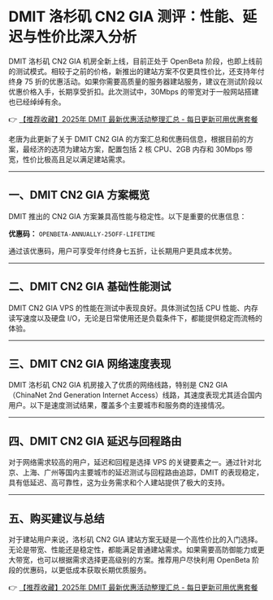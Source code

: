 # DMIT 洛杉矶 CN2 GIA 测评：性能、延迟与性价比深入分析

DMIT 洛杉矶 CN2 GIA 机房全新上线，目前正处于 OpenBeta 阶段，也即上线前的测试模式。相较于之前的价格，新推出的建站方案不仅更具性价比，还支持年付终身 75 折的优惠活动。如果你需要高质量的服务器建站服务，建议在测试阶段以优惠价格入手，长期享受折扣。此次测试中，30Mbps 的带宽对于一般网站搭建也已经绰绰有余。

👉 [【推荐收藏】2025年 DMIT 最新优惠活动整理汇总 - 每日更新可用优惠套餐](https://bit.ly/dmit_coupon)

老唐为此更新了关于 DMIT CN2 GIA 的方案汇总和优惠码信息，根据目前的方案，最经济的选项为建站方案，配置包括 2 核 CPU、2GB 内存和 30Mbps 带宽，性价比极高且足以满足建站需求。

---

## 一、DMIT CN2 GIA 方案概览

DMIT 推出的 CN2 GIA 方案兼具高性能与稳定性。以下是重要的优惠信息：

**优惠码：** `OPENBETA-ANNUALLY-25OFF-LIFETIME`

通过该优惠码，用户可享受年付终身七五折，让长期用户更具成本优势。

---

## 二、DMIT CN2 GIA 基础性能测试

DMIT CN2 GIA VPS 的性能在测试中表现良好。具体测试包括 CPU 性能、内存读写速度以及硬盘 I/O，无论是日常使用还是负载条件下，都能提供稳定而流畅的体验。

---

## 三、DMIT CN2 GIA 网络速度表现

DMIT 洛杉矶 CN2 GIA 机房接入了优质的网络线路，特别是 CN2 GIA（ChinaNet 2nd Generation Internet Access）线路，其速度表现尤其适合国内用户。以下是速度测试结果，覆盖多个主要城市和服务商的连接情况。

---

## 四、DMIT CN2 GIA 延迟与回程路由

对于网络需求较高的用户，延迟和回程是选择 VPS 的关键要素之一。通过针对北京、上海、广州等国内主要城市的延迟测试与回程路由追踪，DMIT 的表现稳定，具有低延迟、高可靠性，这为业务需求和个人建站提供了极大的支持。

---

## 五、购买建议与总结

对于建站用户来说，洛杉矶 CN2 GIA 建站方案无疑是一个高性价比的入门选择。无论是带宽、性能还是稳定性，都能满足普通建站需求。如果需要高防御能力或更大带宽，也可以根据需求选择更高级别的方案。推荐用户尽快利用 OpenBeta 阶段的优惠码，以更低成本获取长期优质服务。

👉 [【推荐收藏】2025年 DMIT 最新优惠活动整理汇总 - 每日更新可用优惠套餐](https://bit.ly/dmit_coupon)